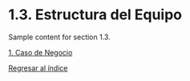 # 1.3. Estructura del Equipo

Sample content for section 1.3.

[1. Caso de Negocio](../1.md)

[Regresar al índice](../README.md)
